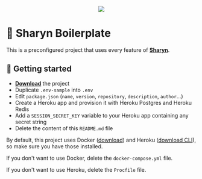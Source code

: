 <p align="center">
  <img src="https://user-images.githubusercontent.com/40995577/42487947-ea40d256-840b-11e8-8acc-50e62a3226b7.png">
</p>

# 🌹 Sharyn Boilerplate

This is a preconfigured project that uses every feature of [**Sharyn**](https://github.com/sharynjs/sharyn).

## 🌹 Getting started

- [**Download**](https://github.com/sharynjs/sharyn-boilerplate/archive/master.zip) the project
- Duplicate `.env-sample` into `.env`
- Edit `package.json` (`name`, `version`, `repository`, `description`, `author`...)
- Create a Heroku app and provision it with Heroku Postgres and Heroku Redis
- Add a `SESSION_SECRET_KEY` variable to your Heroku app containing any secret string
- Delete the content of this `README.md` file

By default, this project uses Docker ([download](https://www.docker.com/community-edition#/download)) and Heroku ([download CLI](https://devcenter.heroku.com/articles/heroku-cli)), so make sure you have those installed.

If you don't want to use Docker, delete the `docker-compose.yml` file.

If you don't want to use Heroku, delete the `Procfile` file.

